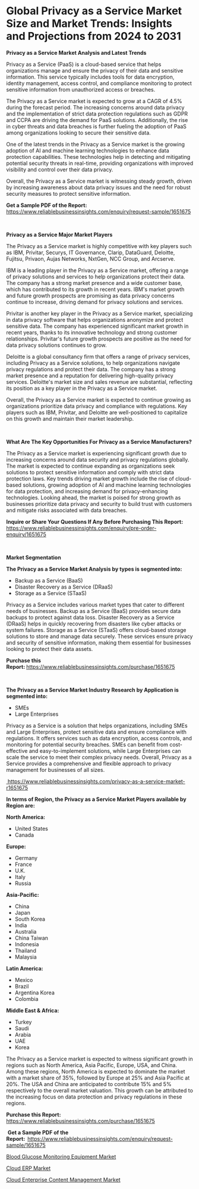 <p><h1>Global Privacy as a Service Market Size and Market Trends: Insights and Projections from 2024 to 2031</h1></p><p><strong>Privacy as a Service Market Analysis and Latest Trends</strong></p>
<p><p>Privacy as a Service (PaaS) is a cloud-based service that helps organizations manage and ensure the privacy of their data and sensitive information. This service typically includes tools for data encryption, identity management, access control, and compliance monitoring to protect sensitive information from unauthorized access or breaches.</p><p>The Privacy as a Service market is expected to grow at a CAGR of 4.5% during the forecast period. The increasing concerns around data privacy and the implementation of strict data protection regulations such as GDPR and CCPA are driving the demand for PaaS solutions. Additionally, the rise in cyber threats and data breaches is further fueling the adoption of PaaS among organizations looking to secure their sensitive data.</p><p>One of the latest trends in the Privacy as a Service market is the growing adoption of AI and machine learning technologies to enhance data protection capabilities. These technologies help in detecting and mitigating potential security threats in real-time, providing organizations with improved visibility and control over their data privacy.</p><p>Overall, the Privacy as a Service market is witnessing steady growth, driven by increasing awareness about data privacy issues and the need for robust security measures to protect sensitive information.</p></p>
<p><strong>Get a Sample PDF of the Report:&nbsp;</strong> <a href="https://www.reliablebusinessinsights.com/enquiry/request-sample/1651675">https://www.reliablebusinessinsights.com/enquiry/request-sample/1651675</a></p>
<p>&nbsp;</p>
<p><strong>Privacy as a Service Major Market Players</strong></p>
<p><p>The Privacy as a Service market is highly competitive with key players such as IBM, Privitar, Securys, IT Governance, Clarip, DataGuard, Deloitte, Fujitsu, Privaon, Aujas Networks, NxtGen, NCC Group, and Arcserve. </p><p>IBM is a leading player in the Privacy as a Service market, offering a range of privacy solutions and services to help organizations protect their data. The company has a strong market presence and a wide customer base, which has contributed to its growth in recent years. IBM's market growth and future growth prospects are promising as data privacy concerns continue to increase, driving demand for privacy solutions and services.</p><p>Privitar is another key player in the Privacy as a Service market, specializing in data privacy software that helps organizations anonymize and protect sensitive data. The company has experienced significant market growth in recent years, thanks to its innovative technology and strong customer relationships. Privitar's future growth prospects are positive as the need for data privacy solutions continues to grow.</p><p>Deloitte is a global consultancy firm that offers a range of privacy services, including Privacy as a Service solutions, to help organizations navigate privacy regulations and protect their data. The company has a strong market presence and a reputation for delivering high-quality privacy services. Deloitte's market size and sales revenue are substantial, reflecting its position as a key player in the Privacy as a Service market.</p><p>Overall, the Privacy as a Service market is expected to continue growing as organizations prioritize data privacy and compliance with regulations. Key players such as IBM, Privitar, and Deloitte are well-positioned to capitalize on this growth and maintain their market leadership.</p></p>
<p>&nbsp;</p>
<p><strong>What Are The Key Opportunities For Privacy as a Service Manufacturers?</strong></p>
<p><p>The Privacy as a Service market is experiencing significant growth due to increasing concerns around data security and privacy regulations globally. The market is expected to continue expanding as organizations seek solutions to protect sensitive information and comply with strict data protection laws. Key trends driving market growth include the rise of cloud-based solutions, growing adoption of AI and machine learning technologies for data protection, and increasing demand for privacy-enhancing technologies. Looking ahead, the market is poised for strong growth as businesses prioritize data privacy and security to build trust with customers and mitigate risks associated with data breaches.</p></p>
<p><strong>Inquire or Share Your Questions If Any Before Purchasing This Report:</strong> <a href="https://www.reliablebusinessinsights.com/enquiry/pre-order-enquiry/1651675">https://www.reliablebusinessinsights.com/enquiry/pre-order-enquiry/1651675</a></p>
<p>&nbsp;</p>
<p><strong>Market Segmentation</strong></p>
<p><strong>The Privacy as a Service Market Analysis by types is segmented into:</strong></p>
<p><ul><li>Backup as a Service (BaaS)</li><li>Disaster Recovery as a Service (DRaaS)</li><li>Storage as a Service (STaaS)</li></ul></p>
<p><p>Privacy as a Service includes various market types that cater to different needs of businesses. Backup as a Service (BaaS) provides secure data backups to protect against data loss. Disaster Recovery as a Service (DRaaS) helps in quickly recovering from disasters like cyber attacks or system failures. Storage as a Service (STaaS) offers cloud-based storage solutions to store and manage data securely. These services ensure privacy and security of sensitive information, making them essential for businesses looking to protect their data assets.</p></p>
<p><strong>Purchase this Report:&nbsp;</strong><a href="https://www.reliablebusinessinsights.com/purchase/1651675">https://www.reliablebusinessinsights.com/purchase/1651675</a></p>
<p>&nbsp;</p>
<p><strong>The Privacy as a Service Market Industry Research by Application is segmented into:</strong></p>
<p><ul><li>SMEs</li><li>Large Enterprises</li></ul></p>
<p><p>Privacy as a Service is a solution that helps organizations, including SMEs and Large Enterprises, protect sensitive data and ensure compliance with regulations. It offers services such as data encryption, access controls, and monitoring for potential security breaches. SMEs can benefit from cost-effective and easy-to-implement solutions, while Large Enterprises can scale the service to meet their complex privacy needs. Overall, Privacy as a Service provides a comprehensive and flexible approach to privacy management for businesses of all sizes.</p></p>
<p><a href="https://www.reliablebusinessinsights.com/privacy-as-a-service-market-r1651675">&nbsp;https://www.reliablebusinessinsights.com/privacy-as-a-service-market-r1651675</a></p>
<p><strong>In terms of Region, the Privacy as a Service Market Players available by Region are:</strong></p>
<p>
    <p> <strong> North America: </strong>
        <ul>
            <li>United States</li>
            <li>Canada</li>
        </ul>
        </p> 
    <p> <strong> Europe: </strong>
        <ul>
            <li>Germany</li>
            <li>France</li>
            <li>U.K.</li>
            <li>Italy</li>
            <li>Russia</li>
        </ul>
        </p> 
    <p> <strong> Asia-Pacific: </strong>
        <ul>
            <li>China</li>
            <li>Japan</li>
            <li>South Korea</li>
            <li>India</li>
            <li>Australia</li>
            <li>China Taiwan</li>
            <li>Indonesia</li>
            <li>Thailand</li>
            <li>Malaysia</li>
        </ul>
        </p> 
    <p> <strong> Latin America: </strong>
        <ul>
            <li>Mexico</li>
            <li>Brazil</li>
            <li>Argentina Korea</li>
            <li>Colombia</li>
        </ul>
        </p> 
    <p> <strong> Middle East & Africa: </strong>
        <ul>
            <li>Turkey</li>
            <li>Saudi</li>
            <li>Arabia</li>
            <li>UAE</li>
            <li>Korea</li>
        </ul>
    </p>
    </p>
<p><p>The Privacy as a Service market is expected to witness significant growth in regions such as North America, Asia Pacific, Europe, USA, and China. Among these regions, North America is expected to dominate the market with a market share of 35%, followed by Europe at 25% and Asia Pacific at 20%. The USA and China are anticipated to contribute 15% and 5% respectively to the overall market valuation. This growth can be attributed to the increasing focus on data protection and privacy regulations in these regions.</p></p>
<p><strong>Purchase this Report: </strong><a href="https://www.reliablebusinessinsights.com/purchase/1651675">https://www.reliablebusinessinsights.com/purchase/1651675</a></p>
<p>&nbsp;<strong>Get a Sample PDF of the Report:&nbsp;&nbsp;</strong><a href="https://www.reliablebusinessinsights.com/enquiry/request-sample/1651675">https://www.reliablebusinessinsights.com/enquiry/request-sample/1651675</a></p>
<p><strong></strong></p>
<p><p><a href="https://view.publitas.com/reportprime-1/blood-glucose-monitoring-equipment-market-industry-trends-and-forecast-for-period-from-2024-to-2031/">Blood Glucose Monitoring Equipment Market</a></p><p><a href="https://github.com/sajonf007/Market-Research-Report-List-1/blob/main/cloud-erp-market.md">Cloud ERP Market</a></p><p><a href="https://github.com/qdaxyrhp12/Market-Research-Report-List-1/blob/main/cloud-enterprise-content-management-market.md">Cloud Enterprise Content Management Market</a></p></p>